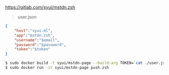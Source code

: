 https://gitlab.com/syui/mstdn.zsh

> user.json

```json
{
	"host":"syui.ml",
	"app":"mstdn.zsh",
	"username":"$email",
	"password":"$password",
	"token":"$token"
}
```

```sh
$ sudo docker build -t syui/mstdn-page --build-arg TOKEN=`cat ./user.json|jq -r .token` .
$ sudo docker run -it syui/mstdn-page push.zsh
```

